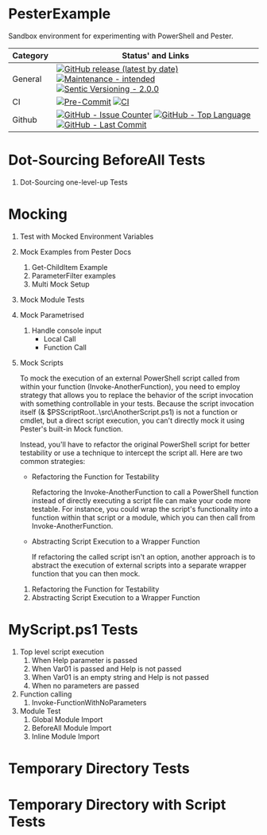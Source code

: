 # PesterExample

Sandbox environment for experimenting with PowerShell and Pester.

| **Category** | **Status' and Links**                                                                                                     |
| ------------ | ------------------------------------------------------------------------------------------------------------------------- |
| General      | [![][release_img]][release_lnk] [![][maintenance_y_img]][maintenance_y_lnk] [![][semver_pic]][semver_link]                |
| CI           | [![][pre_commit_img]][pre_commit_lnk] [![][ci_img]][ci_lnk]                                                               |
| Github       | [![][gh_issues_img]][gh_issues_lnk] [![][gh_language_img]][gh_language_lnk] [![][gh_last_commit_img]][gh_last_commit_lnk] |

# Dot-Sourcing BeforeAll Tests

1. Dot-Sourcing one-level-up Tests

# Mocking

1. Test with Mocked Environment Variables

1. Mock Examples from Pester Docs

   1. Get-ChildItem Example
   1. ParameterFilter examples
   1. Multi Mock Setup

1. Mock Module Tests

1. Mock Parametrised

   1. Handle console input
      - Local Call
      - Function Call

1. Mock Scripts

   To mock the execution of an external PowerShell script called from within your function (Invoke-AnotherFunction), you need to employ strategy that allows you to replace the behavior of the script invocation with something controllable in your tests. Because the script invocation itself (& $PSScriptRoot..\\src\\AnotherScript.ps1) is not a function or cmdlet, but a direct script execution, you can't directly mock it using Pester's built-in Mock function.

   Instead, you'll have to refactor the original PowerShell script for better testability or use a technique to intercept the script all. Here are two common strategies:

   - Refactoring the Function for Testability

     Refactoring the Invoke-AnotherFunction to call a PowerShell function instead of directly executing a script file can make your code more testable. For instance, you could wrap the script's functionality into a function within that script or a module, which you can then call from Invoke-AnotherFunction.

   - Abstracting Script Execution to a Wrapper Function

     If refactoring the called script isn't an option, another approach is to abstract the execution of external scripts into a separate wrapper function that you can then mock.

   1. Refactoring the Function for Testability
   1. Abstracting Script Execution to a Wrapper Function

# MyScript.ps1 Tests

1. Top level script execution
   1. When Help parameter is passed
   1. When Var01 is passed and Help is not passed
   1. When Var01 is an empty string and Help is not passed
   1. When no parameters are passed
1. Function calling
   1. Invoke-FunctionWithNoParameters
1. Module Test
   1. Global Module Import
   1. BeforeAll Module Import
   1. Inline Module Import

# Temporary Directory Tests

# Temporary Directory with Script Tests

[ci_img]: https://github.com/hendrikdutoit/PesterExample/actions/workflows/03-ci.yaml/badge.svg "CI"
[ci_lnk]: https://github.com/hendrikdutoit/PesterExample/blob/master/.github/workflows/03-ci.yaml "CI"
[gh_issues_img]: https://img.shields.io/github/issues-raw/hendrikdutoit/PesterExample "GitHub - Issue Counter"
[gh_issues_lnk]: https://github.com/hendrikdutoit/PesterExample/issues "GitHub - Issue Counter"
[gh_language_img]: https://img.shields.io/github/languages/top/hendrikdutoit/PesterExample "GitHub - Top Language"
[gh_language_lnk]: https://github.com/hendrikdutoit/PesterExample "GitHub - Top Language"
[gh_last_commit_img]: https://img.shields.io/github/last-commit/hendrikdutoit/PesterExample/master "GitHub - Last Commit"
[gh_last_commit_lnk]: https://github.com/hendrikdutoit/PesterExample/commit/master "GitHub - Last Commit"
[maintenance_y_img]: https://img.shields.io/badge/Maintenance%20Intended-%E2%9C%94-green.svg?style=flat "Maintenance - intended"
[maintenance_y_lnk]: http://unmaintained.tech/ "Maintenance - intended"
[pre_commit_img]: https://github.com/hendrikdutoit/PesterExample/actions/workflows/01-pre-commit-and-document-check.yaml/badge.svg "Pre-Commit"
[pre_commit_lnk]: https://github.com/hendrikdutoit/PesterExample/blob/master/.github/workflows/01-pre-commit-and-document-check.yaml "Pre-Commit"
[release_img]: https://img.shields.io/github/v/release/hendrikdutoit/PesterExample "GitHub release (latest by date)"
[release_lnk]: https://github.com/hendrikdutoit/PesterExample/releases/latest "GitHub release (latest by date)"
[semver_link]: https://semver.org/ "Sentic Versioning - 2.0.0"
[semver_pic]: https://img.shields.io/badge/Semantic%20Versioning-2.0.0-brightgreen.svg?style=flat "Sentic Versioning - 2.0.0"
